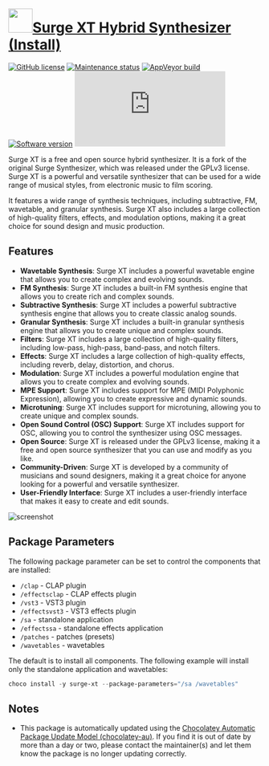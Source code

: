 # [<img src="https://cdn.jsdelivr.net/gh/dgalbraith/chocolatey-packages@TOe08665ed7b376eba5043328a50178f7860c25934DO/icons/surge-xt.png" width="48" height="48" />Surge XT Hybrid Synthesizer (Install)](https://community.chocolatey.org/packages/surge-xt.install)

[![GitHub license](https://img.shields.io/github/license/surge-synthesizer/releases-xt)](https://github.com/surge-synthesizer/releases-xt/blob/master/LICENSE)
[![Maintenance status](https://img.shields.io/badge/maintained%3F-yes-green.svg)](https://gitHub.com/dgalbraith/chocolatey-packages/graphs/commit-activity)
[![AppVeyor build](https://img.shields.io/appveyor/ci/dgalbraith/chocolatey-packages)](https://ci.appveyor.com/project/dgalbraith/chocolatey-packages)
[![Software version](https://img.shields.io/badge/Source-v3.1.3-blue.svg)](https://github.com/surge-synthesizer/releases-xt/releases/tag/1.3.3)
[![Chocolatey package version](https://img.shields.io/chocolatey/v/surge-xt.install?label=Chocolatey)](https://community.chocolatey.org/packages/surge-xt.install)

Surge XT is a free and open source hybrid synthesizer. It is a fork of the original Surge Synthesizer, which was
released under the GPLv3 license. Surge XT is a powerful and versatile synthesizer that can be used for a wide
range of musical styles, from electronic music to film scoring.

It features a wide range of synthesis techniques, including subtractive, FM, wavetable, and granular synthesis.
Surge XT also includes a large collection of high-quality filters, effects, and modulation options, making it a
great choice for sound design and music production.

## Features

* **Wavetable Synthesis**: Surge XT includes a powerful wavetable engine that allows you to create complex and evolving sounds.
* **FM Synthesis**: Surge XT includes a built-in FM synthesis engine that allows you to create rich and complex sounds.
* **Subtractive Synthesis**: Surge XT includes a powerful subtractive synthesis engine that allows you to create classic analog sounds.
* **Granular Synthesis**: Surge XT includes a built-in granular synthesis engine that allows you to create unique and complex sounds.
* **Filters**: Surge XT includes a large collection of high-quality filters, including low-pass, high-pass, band-pass, and notch filters.
* **Effects**: Surge XT includes a large collection of high-quality effects, including reverb, delay, distortion, and chorus.
* **Modulation**: Surge XT includes a powerful modulation engine that allows you to create complex and evolving sounds.
* **MPE Support**: Surge XT includes support for MPE (MIDI Polyphonic Expression), allowing you to create expressive and dynamic sounds.
* **Microtuning**: Surge XT includes support for microtuning, allowing you to create unique and complex sounds.
* **Open Sound Control (OSC) Support**: Surge XT includes support for OSC, allowing you to control the synthesizer using OSC messages.
* **Open Source**: Surge XT is released under the GPLv3 license, making it a free and open source synthesizer that you can use and modify as you like.
* **Community-Driven**: Surge XT is developed by a community of musicians and sound designers, making it a great choice for anyone looking for a powerful and versatile synthesizer.
* **User-Friendly Interface**: Surge XT includes a user-friendly interface that makes it easy to create and edit sounds.

![screenshot](https://cdn.jsdelivr.net/gh/dgalbraith/chocolatey-packages@e08665ed7b376eba5043328a50178f7860c25934/automatic/surge-xt/screenshot.png)

## Package Parameters

The following package parameter can be set to control the components that are installed:
  * `/clap` - CLAP plugin
  * `/effectsclap` - CLAP effects plugin
  * `/vst3` - VST3 plugin
  * `/effectsvst3` - VST3 effects plugin
  * `/sa` - standalone application
  * `/effectssa` - standalone effects application
  * `/patches` - patches (presets)
  * `/wavetables` - wavetables

The default is to install all components.  The following example will install only the standalone application and
wavetables:
```powershell
choco install -y surge-xt --package-parameters="/sa /wavetables"
```

## Notes

* This package is automatically updated using the [Chocolatey Automatic Package Update Model (chocolatey-au)](https://github.com/chocolatey-community/chocolatey-au/blob/develop/README.md).
  If you find it is out of date by more than a day or two, please contact the maintainer(s) and let them know the package is no longer updating correctly.
